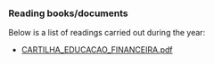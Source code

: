 ### Reading books/documents

Below is a list of readings carried out during the year:
* [CARTILHA_EDUCACAO_FINANCEIRA.pdf](https://github.com/guilhermeG23/personal_library/blob/main/2025/January/CARTILHA_EDUCACAO_FINANCEIRA.pdf)
